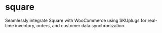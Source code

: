# square
Seamlessly integrate Square with WooCommerce using SKUplugs for real-time inventory, orders, and customer data synchronization.
